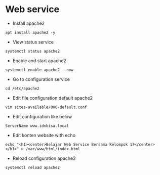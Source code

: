 # Web service
* Install apache2
``````
apt install apache2 -y
``````
* View status service
``````
systemctl status apache2
``````

* Enable and start apache2
``````
systemctl enable apache2 --now
``````
* Go to configuration service
``````
cd /etc/apache2
``````
* Edit file configuration default apache2
``````
vim sites-available/000-default.conf
``````
* Edit configuration like below
``````
ServerName www.idnbisa.local
``````
* Edit konten website with echo
``````
echo "<h1><center>Belajar Web Service Bersama Kelompok 17</center></h1>" > /var/www/html/index.html
``````
* Reload configuration apache2
``````
systemctl reload apache2
``````
